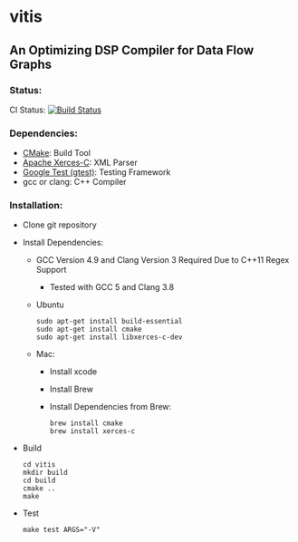 # vitis

## An Optimizing DSP Compiler for Data Flow Graphs

### Status:

CI Status: [![Build Status](https://travis-ci.com/cyarp/vitis.svg?token=3DFsVQ6rTxi6J46pKtZ6&branch=master "CI Build Status")](https://travis-ci.com/cyarp/vitis)

### Dependencies:
- [CMake](https://cmake.org): Build Tool
- [Apache Xerces-C](https://xerces.apache.org/xerces-c): XML Parser
- [Google Test (gtest)](https://github.com/google/googletest): Testing Framework
- gcc or clang: C++ Compiler

### Installation:
- Clone git repository

- Install Dependencies:
    - GCC Version 4.9 and Clang Version 3 Required Due to C++11 Regex Support
        - Tested with GCC 5 and Clang 3.8

    - Ubuntu
    
        ```
        sudo apt-get install build-essential
        sudo apt-get install cmake
        sudo apt-get install libxerces-c-dev
        ```

    - Mac:
        - Install xcode
        - Install Brew
        - Install Dependencies from Brew:

            ```
            brew install cmake
            brew install xerces-c
            ```
    
- Build

    ```
    cd vitis
    mkdir build
    cd build
    cmake ..
    make
    ```
    
- Test
    ```
    make test ARGS="-V"
    ```